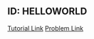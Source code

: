 ## ID: HELLOWORLD
[Tutorial Link](https://algospot.com/wiki/read/알고스팟_온라인_저지/첫_번째_문제_풀기)
[Problem Link](https://algospot.com/judge/problem/read/HELLOWORLD)
